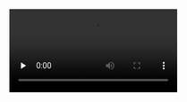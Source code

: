 <video id="video" controls="" preload="none" >
  <source id="mp4" src="http://129.146.120.30/record/Clip/a.mp4" type="video/mp4">
</video>

